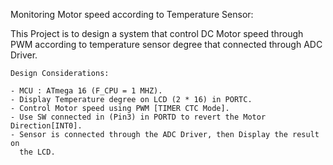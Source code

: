 Monitoring Motor speed according to Temperature Sensor:

This Project is to design a system that control DC Motor speed through PWM
according to temperature sensor degree that connected through ADC Driver.
 
  	Design Considerations:
 
  	- MCU : ATmega 16 (F_CPU = 1 MHZ).
	- Display Temperature degree on LCD (2 * 16) in PORTC.
	- Control Motor speed using PWM [TIMER CTC Mode].
	- Use SW connected in (Pin3) in PORTD to revert the Motor Direction[INT0].
 	- Sensor is connected through the ADC Driver, then Display the result on
      the LCD.
